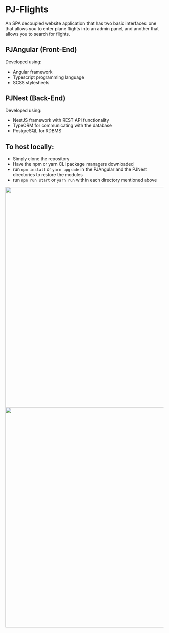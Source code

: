 # PJ-Flights

An SPA decoupled website application that has two basic interfaces: one that allows you to enter plane flights into an admin panel, and another that allows you to search for flights.

## PJAngular (Front-End)
Developed using:
- Angular framework
- Typescript programming language
- SCSS stylesheets

## PJNest (Back-End)
Developed using:
- NestJS framework with REST API functionality
- TypeORM for communicating with the database
- PostgreSQL for RDBMS

## To host locally:
- Simply clone the repository
- Have the npm or yarn CLI package managers downloaded
- run `npm install` or `yarn upgrade` in the PJAngular and the PJNest directories to restore the modules
- run `npm run start` or `yarn run` within each directory mentioned above


<img src="https://github.com/ParmbeerJohal/PJ-Flights/blob/master/PJAngular/src/assets/home_page.png" width="700px"/>
<br>
<img src="https://github.com/ParmbeerJohal/PJ-Flights/blob/master/PJAngular/src/assets/admin_page.png" width="700px"/>
